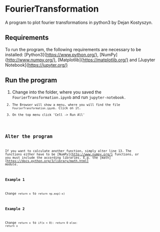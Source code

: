 # FourierTransformation
A program to plot fourier transformations in python3 by Dejan Kostyszyn.
## Requirements
To run the program, the following requirements are necessary to be installed:
[Python3]{https://www.python.org/}, [NumPy]{http://www.numpy.org/}, [Matplotlib]{https://matplotlib.org/} and [Jupyter Notebook]{https://jupyter.org/} 
## Run the program
1. Change into the folder, where you saved the <code>FourierTransformation.ipynb</code> and run <code>jupyter-notebook<code>.
2. The Browser will show a menu, where you will find the file <code>FourierTransformation.ipynb</code>. Click on it.
3. On the top menu click 'Cell -> Run All'
## Alter the program
If you want to calculate another function, simply alter line 13. The functions either have to be [NumPy]{http://www.numpy.org/} functions, or you must include the according libraries. E.g. the [math]{https://docs.python.org/3/library/math.html} module.
### Example 1
Change
<code>return x</code>
to
<code>return np.exp(-x)</code>
### Example 2
Change
<code>return x</code>
to
<code>if(x < 0):
        return 0
    else:
        return x</code>
